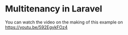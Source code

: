 # Multitenancy in Laravel

You can watch the video on the making of this example on https://youtu.be/592EgykFOz4
